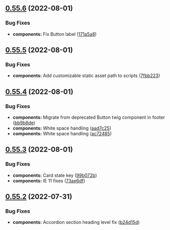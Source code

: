 ## [0.55.6](https://github.com/jacecotton/tcds/compare/v0.55.5...v0.55.6) (2022-08-01)


### Bug Fixes

* **components:** Fix Button label ([171a5a8](https://github.com/jacecotton/tcds/commit/171a5a8b54f4bc319a457d85ac47ea2b60b0e48b))



## [0.55.5](https://github.com/jacecotton/tcds/compare/v0.55.4...v0.55.5) (2022-08-01)


### Bug Fixes

* **components:** Add customizable static asset path to scripts ([7fbb223](https://github.com/jacecotton/tcds/commit/7fbb223c37fac14e5eb752a493c25a4d7deca7c6))



## [0.55.4](https://github.com/jacecotton/tcds/compare/v0.55.3...v0.55.4) (2022-08-01)


### Bug Fixes

* **components:** Migrate from deprecated Button twig component in footer ([bb9b8de](https://github.com/jacecotton/tcds/commit/bb9b8de1e8b155c1c95710b0fcc9a02b1a515734))
* **components:** White space handling ([aad7c25](https://github.com/jacecotton/tcds/commit/aad7c25c49fe924b2e01860d9204d0ce6ca865bd))
* **components:** White space handling ([ac72485](https://github.com/jacecotton/tcds/commit/ac72485205a00c1d4a62dae4b54195b60126d9fa))



## [0.55.3](https://github.com/jacecotton/tcds/compare/v0.55.2...v0.55.3) (2022-08-01)


### Bug Fixes

* **components:** Card state key ([99b072b](https://github.com/jacecotton/tcds/commit/99b072b2c13df4157e8c8c80b2b364f2fd1a95cb))
* **components:** IE 11 fixes ([73ae6df](https://github.com/jacecotton/tcds/commit/73ae6dff6657b59ca4fbc33c87754725e550caa7))



## [0.55.2](https://github.com/jacecotton/tcds/compare/v0.55.1...v0.55.2) (2022-07-31)


### Bug Fixes

* **components:** Accordion section heading level fix ([b24d15d](https://github.com/jacecotton/tcds/commit/b24d15d58adbd912ef3d7f793b40e0f6189d864e))



